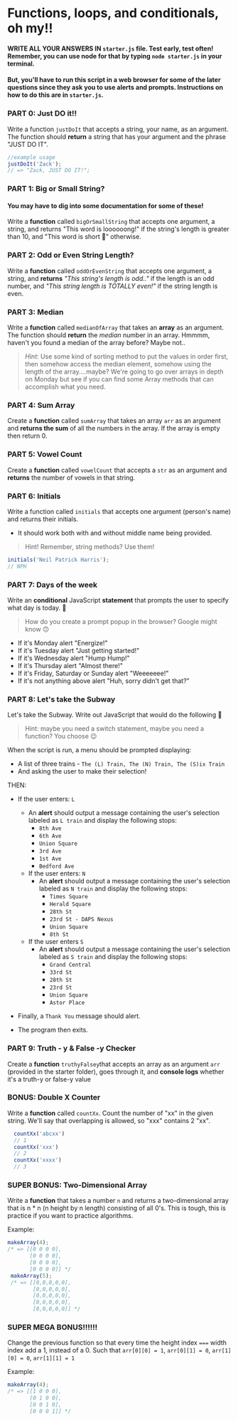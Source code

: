 # Functions, loops, and conditionals, oh my!!

#### WRITE ALL YOUR ANSWERS IN `starter.js` file. Test early, test often! Remember, you can use node for that by typing `node starter.js` in your terminal. 

#### But, you'll have to run this script in a web browser for some of the later questions since they ask you to use alerts and prompts. Instructions on how to do this are in `starter.js`.

### PART 0: Just DO it!!
Write a function `justDoIt` that accepts a string, your name, as an argument. The function should **return** a string that has your argument and the phrase "JUST DO IT".

```javascript
//example usage
justDoIt('Zack');
// => "Zack, JUST DO IT!";
```

### PART 1: Big or Small String?

#### You may have to dig into some documentation for some of these!

Write a **function** called `bigOrSmallString` that accepts one argument, a string, and returns "This word is loooooong!" if the string's length is greater than 10, and "This word is short 😬" otherwise.

### PART 2: Odd or Even String Length?
Write a **function** called `oddOrEvenString` that accepts one argument, a string, and **returns**
*"This string's length is odd.."* if the length is an odd number, and *"This string length is TOTALLY even!"* if the string length is even.

### PART 3: Median
Write a **function** called `medianOfArray` that takes an **array** as an argument.
The function should **return** the *median* number in an array.
Hmmmm, haven't you found a median of the array before? Maybe not..
> *Hint*: Use some kind of sorting method to put the values in order first, then somehow access the median element, somehow using the length of the array....maybe? We're going to go over arrays in depth on Monday but see if you can find some Array methods that can accomplish what you need.

### PART 4: Sum Array

Create a **function** called `sumArray` that takes an array `arr` as an argument and **returns the sum** of all the numbers in the array. If the array is empty then return 0.

### PART 5: Vowel Count
Create a **function** called `vowelCount` that accepts a `str` as an argument and **returns** the number of vowels in that string.

### PART 6: Initials
Write a function called `initials` that accepts one argument (person's name) and returns their initials.
  - It should work both with and without middle name being provided.

> Hint! Remember, string methods? Use them!

```javascript
initials('Neil Patrick Harris');
// NPH
```

### PART 7: Days of the week
Write an **conditional** JavaScript **statement** that prompts the user to specify what day is today. :date:
> How do you create a prompt popup in the browser? Google might know 🙃 

- If it's Monday alert "Energize!"
- If it's Tuesday alert "Just getting started!"
- If it's Wednesday alert "Hump Hump!"
- If it's Thursday alert "Almost there!"
- If it's Friday, Saturday or Sunday alert "Weeeeeee!"
- If it's not anything above alert "Huh, sorry didn't get that?"

### PART 8: Let's take the Subway
Let's take the Subway. Write out  JavaScript that would do the following :station:

> Hint: maybe you need a switch statement, maybe you need a function? You choose 😉

When the script is run, a menu should be prompted displaying:
  - A list of three trains - `The (L) Train, The (N) Train, The (S)ix Train`
  - And asking the user to make their selection!

THEN:
  - If the user enters: `L`
      - An **alert** should output a message containing the user's selection labeled as `L train` and display the following stops:
        - `8th Ave`
        - `6th Ave`
        - `Union Square`
        - `3rd Ave`
        - `1st Ave`
        - `Bedford Ave`
    - If the user enters: `N`
      - An **alert** should output a message containing the user's selection labeled as `N train` and display the following stops:
        - `Times Square`
        - `Herald Square`
        - `28th St`
        - `23rd St - DAPS Nexus`
        - `Union Square`
        - `8th St `
    - If the user enters `S`
      - An **alert** should output a message containing the user's selection labeled as `S train` and display the following stops:
        - `Grand Central`
        - `33rd St`
        - `28th St`
        - `23rd St`
        - `Union Square`
        - `Astor Place`

- Finally, a `Thank You` message should alert.
- The program then exits.

### PART 9: Truth - y & False -y Checker
Create a **function** `truthyFalsey`that accepts an array as an argument `arr` (provided in the starter folder), goes through it, and **console logs** whether it's a truth-y or false-y value

### BONUS: Double X Counter
Write a **function** called `countXx`. Count the number of "xx" in the given string. We'll say that overlapping is allowed, so "xxx" contains 2 "xx".

```javascript
  countXx('abcxx')
  // 1
  countXx('xxx')
  // 2
  countXx('xxxx')
  // 3
```

### SUPER BONUS: Two-Dimensional Array
Write a **function** that takes a number `n` and returns a two-dimensional array that is n * n (n height by n length) consisting of all 0's. This is tough, this is practice if you want to practice algorithms.

Example:
```javascript
makeArray(4);
/* => [[0 0 0 0],
       [0 0 0 0],
       [0 0 0 0],
       [0 0 0 0]] */
 makeArray(5);
 /* => [[0,0,0,0,0],
        [0,0,0,0,0],
        [0,0,0,0,0],
        [0,0,0,0,0],
        [0,0,0,0,0]] */
```
### SUPER MEGA BONUS!!!!!!
Change the previous function so that every time the height index `===` width index add a 1, instead of a 0.
Such that
`arr[0][0] = 1`, `arr[0][1] = 0`, `arr[1][0] = 0`, `arr[1][1] = 1`

Example:
```javascript
makeArray(4);
/* => [[1 0 0 0],
       [0 1 0 0],
       [0 0 1 0],
       [0 0 0 1]] */
 ```

